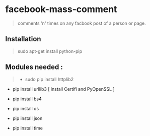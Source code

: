 # facebook-mass-comment

> comments 'n' times on any facbook post of a person or page.

## Installation

> sudo apt-get install python-pip

## Modules needed :

> - sudo pip install httplib2

- pip install urllib3 [ install Certifi and PyOpenSSL ]

- pip install bs4

- pip install os

- pip install json

- pip install time


